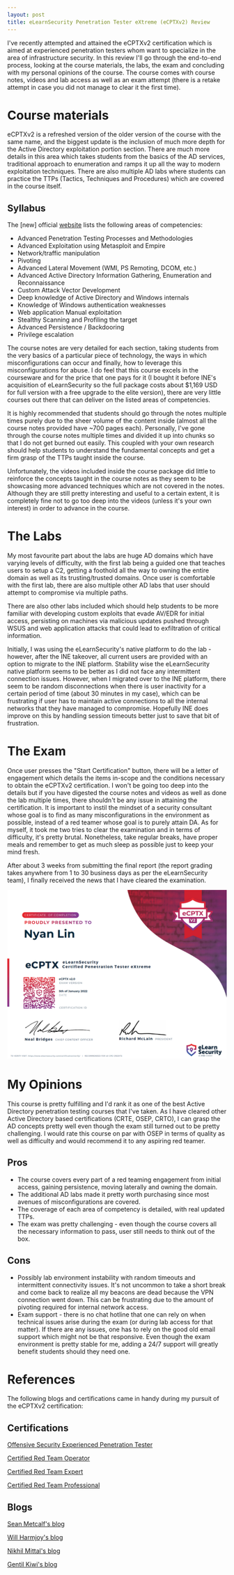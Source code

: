 ```yaml
---
layout: post
title: eLearnSecurity Penetration Tester eXtreme (eCPTXv2) Review
---
```


I've recently attempted and attained the eCPTXv2 certification which is aimed at experienced penetration testers whom want to specialize in the area of infrastructure security. In this review I'll go through the end-to-end process, looking at the course materials, the labs, the exam and concluding with my personal opinions of the course. The course comes with course notes, videos and lab access as well as an exam attempt (there is a retake attempt in case you did not manage to clear it the first time).

# Course materials

eCPTXv2 is a refreshed version of the older version of the course with the same name, and the biggest update is the inclusion of much more depth for the Active Directory exploitation portion section.
There are much more details in this area which takes students from the basics of the AD services, traditional approach to enumeration and ramps it up all the way to modern exploitation techniques. There are also multiple AD labs where students can practice the TTPs (Tactics, Techniques and Procedures) which are covered in the course itself.

## Syllabus

The [new] official [website](https://elearnsecurity.com/product/ecptx-certification/) lists the following areas of competencies:

- Advanced Penetration Testing Processes and Methodologies
- Advanced Exploitation using Metasploit and Empire
- Network/traffic manipulation
- Pivoting
- Advanced Lateral Movement (WMI, PS Remoting, DCOM, etc.)
- Advanced Active Directory Information Gathering, Enumeration and Reconnaissance
- Custom Attack Vector Development
- Deep knowledge of Active Directory and Windows internals
- Knowledge of Windows authentication weaknesses
- Web application Manual exploitation
- Stealthy Scanning and Profiling the target
- Advanced Persistence / Backdooring
- Privilege escalation

The course notes are very detailed for each section, taking students from the very basics of a particular piece of technology, the ways in which misconfigurations can occur and finally, how to leverage this misconfigurations for abuse. I do feel that this course excels in the courseware and for the price that one pays for it (I bought it before INE's acquisition of eLearnSecurity so the full package costs about $1,169 USD for full version with a free upgrade to the elite version), there are very little courses out there that can deliver on the listed areas of competencies. 

It is highly recommended that students should go through the notes multiple times purely due to the sheer volume of the content inside (almost all the course notes provided have ~700 pages each). Personally, I've gone through the course notes multiple times and divided it up into chunks so that I do not get burned out easily. This coupled with your own research should help students to understand the fundamental concepts and get a firm grasp of the TTPs taught inside the course.

Unfortunately, the videos included inside the course package did little to reinforce the concepts taught in the course notes as they seem to be showcasing more advanced techniques which are not covered in the notes. Although they are still pretty interesting and useful to a certain extent, it is completely fine not to go too deep into the videos (unless it's your own interest) in order to advance in the course.

# The Labs

My most favourite part about the labs are huge AD domains which have varying levels of difficulty, with the first lab being a guided one that teaches users to setup a C2, getting a foothold all the way to owning the entire domain as well as its trusting/trusted domains. Once user is comfortable with the first lab, there are also multiple other AD labs that user should attempt to compromise via multiple paths.

There are also other labs included which should help students to be more familiar with developing custom exploits that evade AV/EDR for initial access, persisting on machines via malicious updates pushed through WSUS and web application attacks that could lead to exfiltration of critical information. 

Initially, I was using the eLearnSecurity's native platform to do the lab - however, after the INE takeover, all current users are provided with an option to migrate to the INE platform. Stability wise the eLearnSecurity native platform seems to be better as I did not face any intermittent connection issues. However, when I migrated over to the INE platform, there seem to be random disconnections when there is user inactivity for a certain period of time (about 30 minutes in my case), which can be frustrating if user has to maintain active connections to all the internal networks that they have managed to compromise. Hopefully INE does improve on this by handling session timeouts better just to save that bit of frustration.

# The Exam

Once user presses the "Start Certification" button, there will be a letter of engagement which details the items in-scope and the conditions necessary to obtain the eCPTXv2 certification. I won't be going too deep into the details but if you have digested the course notes and videos as well as done the lab multiple times, there shouldn't be any issue in attaining the certification. It is important to instil the mindset of a security consultant whose goal is to find as many misconfigurations in the environment as possible, instead of a red teamer whose goal is to purely attain DA. As for myself, it took me two tries to clear the examination and in terms of difficulty, it's pretty brutal. Nonetheless, take regular breaks, have proper meals and remember to get as much sleep as possible just to keep your mind fresh.

After about 3 weeks from submitting the final report (the report grading takes anywhere from 1 to 30 business days as per the eLearnSecurity team), I finally received the news that I have cleared the examination. 

![YAY!](/images/ecptx.png)

# My Opinions

This course is pretty fulfilling and I'd rank it as one of the best Active Directory penetration testing courses that I've taken. As I have cleared other Active Directory based certifications (CRTE, OSEP, CRTO), I can grasp the AD concepts pretty well even though the exam still turned out to be pretty challenging. I would rate this course on par with OSEP in terms of quality as well as difficulty and would recommend it to any aspiring red teamer.

## Pros

- The course covers every part of a red teaming engagement from initial access, gaining persistence, moving laterally and owning the domain.
- The additional AD labs made it pretty worth purchasing since most avenues of misconfigurations are covered.
- The coverage of each area of competency is detailed, with real updated TTPs.
- The exam was pretty challenging - even though the course covers all the necessary information to pass, user still needs to think out of the box.

## Cons

- Possibly lab environment instability with random timeouts and intermittent connectivity issues. It's not uncommon to take a short break and come back to realize all my beacons are dead because the VPN connection went down. This can be frustrating due to the amount of pivoting required for internal network access.
- Exam support - there is no chat hotline that one can rely on when technical issues arise during the exam (or during lab access for that matter). If there are any issues, one has to rely on the good old email support which might not be that responsive. Even though the exam environment is pretty stable for me, adding a 24/7 support will greatly benefit students should they need one.

# References

The following blogs and certifications came in handy during my pursuit of the eCPTXv2 certification:

## Certifications

[Offensive Security Experienced Penetration Tester](https://www.offensive-security.com/pen300-osep/)

[Certified Red Team Operator](https://www.zeropointsecurity.co.uk/red-team-ops/overview)

[Certified Red Team Expert](https://www.pentesteracademy.com/redteamlab)

[Certified Red Team Professional](https://www.pentesteracademy.com/activedirectorylab)

## Blogs

[Sean Metcalf's blog](https://adsecurity.org/)

[Will Harmjoy's blog](http://www.harmj0y.net/blog/)

[Nikhil Mittal's blog](labofapenetrationtester.com)

[Gentil Kiwi's blog](https://blog.gentilkiwi.com/)